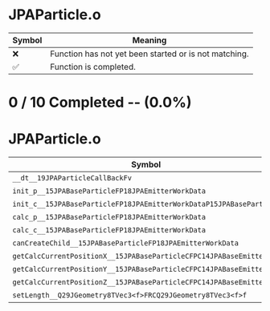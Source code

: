 # JPAParticle.o
| Symbol | Meaning 
| ------------- | ------------- 
| :x: | Function has not yet been started or is not matching. 
| :white_check_mark: | Function is completed. 


# 0 / 10 Completed -- (0.0%)
# JPAParticle.o
| Symbol | Decompiled? |
| ------------- | ------------- |
| `__dt__19JPAParticleCallBackFv` | :x: |
| `init_p__15JPABaseParticleFP18JPAEmitterWorkData` | :x: |
| `init_c__15JPABaseParticleFP18JPAEmitterWorkDataP15JPABaseParticle` | :x: |
| `calc_p__15JPABaseParticleFP18JPAEmitterWorkData` | :x: |
| `calc_c__15JPABaseParticleFP18JPAEmitterWorkData` | :x: |
| `canCreateChild__15JPABaseParticleFP18JPAEmitterWorkData` | :x: |
| `getCalcCurrentPositionX__15JPABaseParticleCFPC14JPABaseEmitter` | :x: |
| `getCalcCurrentPositionY__15JPABaseParticleCFPC14JPABaseEmitter` | :x: |
| `getCalcCurrentPositionZ__15JPABaseParticleCFPC14JPABaseEmitter` | :x: |
| `setLength__Q29JGeometry8TVec3<f>FRCQ29JGeometry8TVec3<f>f` | :x: |
